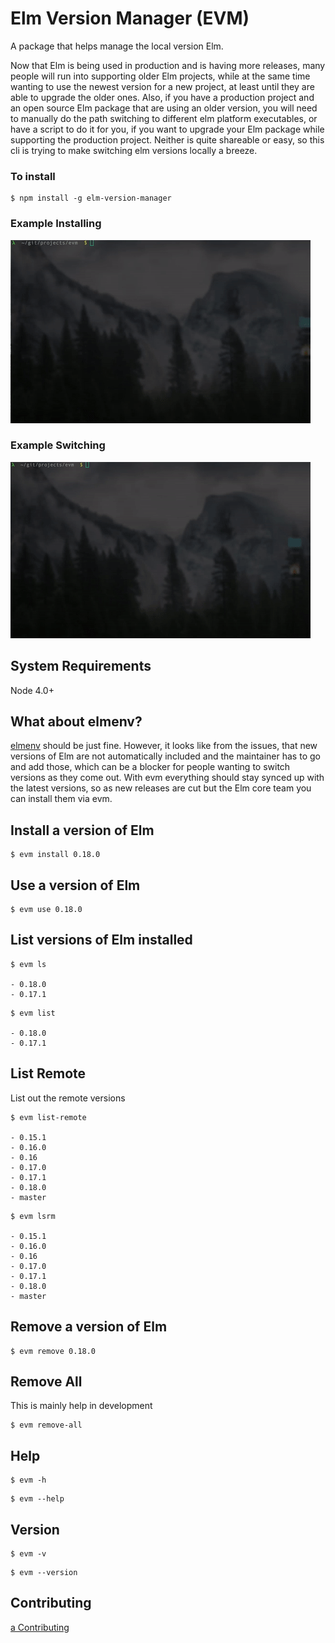 # Elm Version Manager (EVM)

A package that helps manage the local version Elm.

Now that Elm is being used in production and is having more releases, many people will run into supporting older Elm projects, while at the same time wanting to use the newest version for a new project, at least until they are able to upgrade the older ones. Also, if you have a production project and an open source Elm package that are using an older version, you will need to manually do the path switching to different elm platform executables, or have a script to do it for you, if you want to upgrade your Elm package while supporting the production project. Neither is quite shareable or easy, so this cli is trying to make switching elm versions locally a breeze.


### To install

```
$ npm install -g elm-version-manager
```

### Example Installing

![alt text](https://github.com/mattludwigs/elm-version-manager/raw/master/assets/evm-install.gif "evm install example")

### Example Switching

![alt text](https://github.com/mattludwigs/elm-version-manager/raw/master/assets/switch-versions.gif "evm use example")


## System Requirements

Node 4.0+

## What about elmenv?

[elmenv](https://github.com/sonnym/elmenv) should be just fine. However, it looks like from the issues, that new versions of Elm are not automatically included and the maintainer has to go and add those, which can be a blocker for people wanting to switch versions as they come out. With evm everything should stay synced up with the latest versions, so as new releases are cut but the Elm core team you can install them via evm.

## Install a version of Elm

```
$ evm install 0.18.0
```

## Use a version of Elm

```
$ evm use 0.18.0
```

## List versions of Elm installed

```
$ evm ls

- 0.18.0
- 0.17.1
```

```
$ evm list

- 0.18.0
- 0.17.1
```

## List Remote

List out the remote versions

```
$ evm list-remote

- 0.15.1
- 0.16.0
- 0.16
- 0.17.0
- 0.17.1
- 0.18.0
- master
```

```
$ evm lsrm

- 0.15.1
- 0.16.0
- 0.16
- 0.17.0
- 0.17.1
- 0.18.0
- master
```

## Remove a version of Elm

```
$ evm remove 0.18.0
```

## Remove All

This is mainly help in development

```
$ evm remove-all
```

## Help

```
$ evm -h
```

```
$ evm --help
```

## Version

```
$ evm -v
```

```
$ evm --version
```


## Contributing

[a Contributing](CONTRIBUTING.md)
